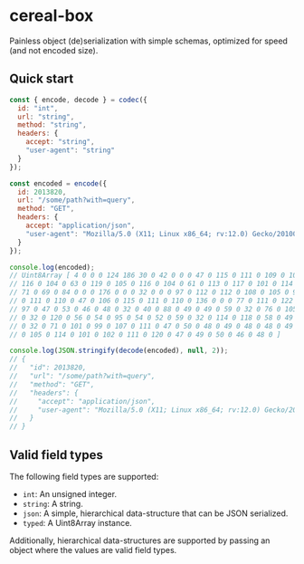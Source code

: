 # cereal-box

Painless object (de)serialization with simple schemas, optimized for speed (and not encoded size).

## Quick start

```javascript
const { encode, decode } = codec({
  id: "int",
  url: "string",
  method: "string",
  headers: {
    accept: "string",
    "user-agent": "string"
  }
});

const encoded = encode({
  id: 2013820,
  url: "/some/path?with=query",
  method: "GET",
  headers: {
    accept: "application/json",
    "user-agent": "Mozilla/5.0 (X11; Linux x86_64; rv:12.0) Gecko/20100101 Firefox/12.0"
  }
});

console.log(encoded);
// Uint8Array [ 4 0 0 0 124 186 30 0 42 0 0 0 47 0 115 0 111 0 109 0 101 0 47 0 112 0 97 0
// 116 0 104 0 63 0 119 0 105 0 116 0 104 0 61 0 113 0 117 0 101 0 114 0 121 0 0 0 6 0 0 0
// 71 0 69 0 84 0 0 0 176 0 0 0 32 0 0 0 97 0 112 0 112 0 108 0 105 0 99 0 97 0 116 0 105
// 0 111 0 110 0 47 0 106 0 115 0 111 0 110 0 136 0 0 0 77 0 111 0 122 0 105 0 108 0 108 0
// 97 0 47 0 53 0 46 0 48 0 32 0 40 0 88 0 49 0 49 0 59 0 32 0 76 0 105 0 110 0 117 0 120
// 0 32 0 120 0 56 0 54 0 95 0 54 0 52 0 59 0 32 0 114 0 118 0 58 0 49 0 50 0 46 0 48 0 41
// 0 32 0 71 0 101 0 99 0 107 0 111 0 47 0 50 0 48 0 49 0 48 0 48 0 49 0 48 0 49 0 32 0 70
// 0 105 0 114 0 101 0 102 0 111 0 120 0 47 0 49 0 50 0 46 0 48 0 ]

console.log(JSON.stringify(decode(encoded), null, 2));
// {
//   "id": 2013820,
//   "url": "/some/path?with=query",
//   "method": "GET",
//   "headers": {
//     "accept": "application/json",
//     "user-agent": "Mozilla/5.0 (X11; Linux x86_64; rv:12.0) Gecko/20100101 Firefox/12.0"
//   }
// }
```

## Valid field types

The following field types are supported:

- `int`: An unsigned integer.
- `string`: A string.
- `json`: A simple, hierarchical data-structure that can be JSON serialized.
- `typed`: A Uint8Array instance.

Additionally, hierarchical data-structures are supported by passing an object where the values are valid field types.
